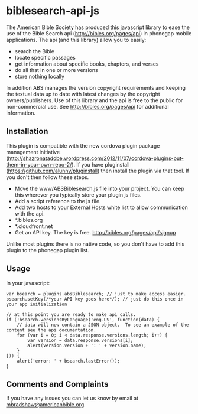 # biblesearch-api-js

The American Bible Society has produced this javascript library to ease the use of the Bible Search api (http://bibles.org/pages/api) in phonegap mobile applications.  The api (and this library) allow you to easily: 

* search the Bible
* locate specific passages
* get information about specific books, chapters, and verses
* do all that in one or more versions
* store nothing locally

In addition ABS manages the version copyright requirements and keeping the textual data up to date with latest changes by the copyright owners/publishers.  Use of this library and the api is free to the public for non-commercial use.  See http://bibles.org/pages/api for additional information.

## Installation

This plugin is compatible with the new cordova plugin package management initiative (http://shazronatadobe.wordpress.com/2012/11/07/cordova-plugins-put-them-in-your-own-repo-2/).  If you have pluginstall (https://github.com/alunny/pluginstall) then install the plugin via that tool.  If you don't then follow these steps.

* Move the www/ABSBiblesearch.js file into your project.  You can keep this wherever you typically store your plugin js files.
* Add a script reference to the js file.
	<script type="text/javascript" src="ABSBiblesearch.js"></script>
* Add two hosts to your External Hosts white list to allow communication with the api.
 * *.bibles.org
 *	*.cloudfront.net
* Get an API key.  The key is free.  http://bibles.org/pages/api/signup

Unlike most plugins there is no native code, so you don't have to add this plugin to the phonegap plugin list.  

## Usage

In your javascript:

	var bsearch = plugins.absBiblesearch; // just to make access easier.
	bsearch.setKey(/*your API key goes here*/); // just do this once in your app initialization

	// at this point you are ready to make api calls.
	if (!bsearch.versionsByLanguage('eng-US', function(data) {
		// data will now contain a JSON object.  To see an example of the content see the api documentation.
        for (var i = 0; i < data.response.versions.length; i++) {
            var version = data.response.versions[i];
            alert(version.version + ': ' + version.name);
        }    
    })) {
        alert('error: ' + bsearch.lastError());
    }

## Comments and Complaints

If you have any issues you can let us know by email at mbradshaw@americanbible.org.
